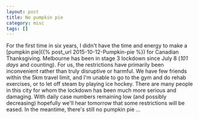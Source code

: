 ```yaml
---
layout: post
title: No pumpkin pie
category: misc
tags: []
---
```


For the first time in six years, I didn't have the time and energy to make a [pumpkin pie]({% post_url 2015-10-12-Pumpkin-pie %}) for Canadian Thanksgiving.
Melbourne has been in stage 3 lockdown since July 8 (*101 days* and counting).
For us, the restrictions have primarily been inconvenient rather than truly disruptive or harmful.
We have few friends within the 5km travel limit, and I'm unable to go to the gym and do rehab exercises, or to let off steam by playing ice hockey.
There are many people in this city for whom the lockdown has been much more serious and damaging.
With daily case numbers remaining low (and possibly decreasing) hopefully we'll hear tomorrow that some restrictions will be eased.
In the meantime, there's still no pumpkin pie ...
